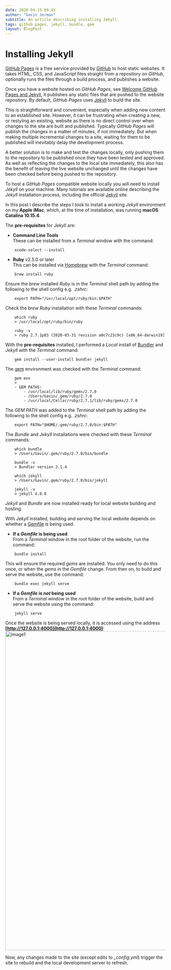 ```yaml
---
date: 2020-04-15 09:41
author: "Gavin Jerman"
subtitle: An article describing installing Jekyll.
tags: github pages, jekyll, bundle, gem
layout: BlogPost
---
```


# Installing Jekyll

[GitHub Pages](https://pages.github.com) is a free service provided by [GitHub](https://github.com/) to host static websites. It takes HTML, CSS, and JavaScript files straight from a repository on *GitHub*, optionally runs the files through a build process, and publishes a website.

Once you have a website hosted on *GitHub Pages*, see [Welcome GitHub Pages and Jekyll](/2020/04/welcome-github-jekyll), it publishes any static files that are pushed to the website repository. By default, *GitHub Pages* uses [Jekyll](https://jekyllrb.com) to build the site.


This is straightforward and convenient, especially when adding new content to an established site. However, it can be frustrating when creating a new, or restyling an existing, website as there is no direct control over when changes to the site are built and published. Typically *GitHub Pages* will publish the changes in a matter of minutes, if not immediately. But when making multiple incremental changes to a site, waiting for them to be published will inevitably delay the development process.

A better solution is to make and test the changes locally, only pushing them to the repository to be published once they have been tested and approved. As well as reflecting the changes to the local site immediately, this also has the benefit of leaving the live website unchanged until the changes have been checked before being pushed to the repository.

To host a *GitHub Pages* compatible website locally you will need to install *Jekyll* on your machine. Many tutorials are available online describing the *Jekyll* installation process, including the official [Jekyll](https://jekyllrb.com/docs/) site.

In this post I describe the steps I took to install a working *Jekyll* environment on my **Apple iMac**, which, at the time of installation, was running **macOS Catalina 10.15.4**.

The **pre-requisites** for *Jekyll* are:

- **Command Line Tools**  
These can be installed from a *Terminal* window with the command:

```
    xcode-select --install
```

- **Ruby** v2.5.0 or later  
This can be installed via [Homebrew](https://brew.sh) with the *Terminal* command:

```
    brew install ruby
```

Ensure the *brew* installed *Ruby* is in the *Terminal* shell path by adding the following to the shell config e.g. *.zshrc*:

```
    export PATH="/usr/local/opt/ruby/bin:$PATH"
```

Check the *brew* *Ruby* installation with these *Terminal* commands:

```
    which ruby
    > /usr/local/opt/ruby/bin/ruby
    
    ruby -v
    > ruby 2.7.1p83 (2020-03-31 revision a0c7c23c9c) [x86_64-darwin19]
```

With the **pre-requisites** installed, I performed a *Local* install of [Bundler](https://jekyllrb.com/docs/ruby-101/#bundler) and *Jekyll* with the *Terminal* command:

```
    gem install --user-install bundler jekyll
```

The [gem](https://jekyllrb.com/docs/ruby-101/#gems) environment was checked with the *Terminal* command:

```
    gem env
    >
    - GEM PATHS:
        - /usr/local/lib/ruby/gems/2.7.0
        - /Users/Gavin/.gem/ruby/2.7.0
        - /usr/local/Cellar/ruby/2.7.1/lib/ruby/gems/2.7.0
```

The *GEM PATH* was added to the *Terminal* shell path by adding the following to the shell config e.g. *.zshrc*:

```
    export PATH="$HOME/.gem/ruby/2.7.0/bin:$PATH"
```

The *Bundle* and *Jekyll* installations were checked with these *Terminal* commands:

```
    which bundle
    > /Users/Gavin/.gem/ruby/2.7.0/bin/bundle
    
    bundle -v
    > Bundler version 2.1.4
    
    which jekyll
    > /Users/Gavin/.gem/ruby/2.7.0/bin/jekyll
    
    jekyll -v
    > jekyll 4.0.0
```

*Jekyll* and *Bundle* are now installed ready for local website building and hosting.

With *Jekyll* installed, building and serving the local website depends on whether a [Gemfile](https://jekyllrb.com/docs/ruby-101/#gemfile) is being used.

- **If a *Gemfile* is being used**  
    From a *Terminal* window in the root folder of the website, run the command:

```
    bundle install
```   

This will ensure the required *gems* are installed. You only need to do this once, or when the *gems* in the *Gemfile* change. From then on, to build and serve the website, use the command:

```
    bundle exec jekyll serve
```  

- **If a *Gemfile* is *not* being used**  
    From a *Terminal* window in the root folder of the website, build and serve the website using the command:
    
```
    jekyll serve
```     

Once the website is being served locally, it is accessed using the address **[http://127.0.0.1:4000](http://127.0.0.1:4000)**:
<img src="/images/blog/2020-04-15-installing-1.png" alt="image1" width="1000">

Now, any changes made to the site (except edits to *_config.yml*) trigger the site to rebuild and the local development server to refresh.
